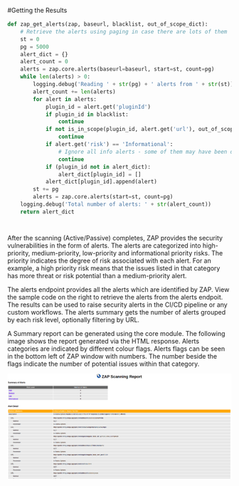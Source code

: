 #Getting the Results


```python
def zap_get_alerts(zap, baseurl, blacklist, out_of_scope_dict):
    # Retrieve the alerts using paging in case there are lots of them
    st = 0
    pg = 5000
    alert_dict = {}
    alert_count = 0
    alerts = zap.core.alerts(baseurl=baseurl, start=st, count=pg)
    while len(alerts) > 0:
        logging.debug('Reading ' + str(pg) + ' alerts from ' + str(st))
        alert_count += len(alerts)
        for alert in alerts:
            plugin_id = alert.get('pluginId')
            if plugin_id in blacklist:
                continue
            if not is_in_scope(plugin_id, alert.get('url'), out_of_scope_dict):
                continue
            if alert.get('risk') == 'Informational':
                # Ignore all info alerts - some of them may have been downgraded by security annotations
                continue
            if (plugin_id not in alert_dict):
                alert_dict[plugin_id] = []
            alert_dict[plugin_id].append(alert)
        st += pg
        alerts = zap.core.alerts(start=st, count=pg)
    logging.debug('Total number of alerts: ' + str(alert_count))
    return alert_dict
```

```java

```

```shell

```

After the scanning (Active/Passive) completes, ZAP provides the security vulnerabilities in the form of alerts. The alerts
are categorized into high-priority, medium-priority, low-priority and informational priority risks. The priority indicates the degree of risk associated with each alert. 
For an example, a high priority risk means that the issues listed in that category has more threat or risk potential than a medium-priority alert.
 
The alerts endpoint provides all the alerts which are identified by ZAP. View the sample code on the right to retrieve the 
alerts from the alerts endpoit. The results can be used to raise security alerts in the CI/CD pipeline or any custom workflows. 
The alerts summary gets the number of alerts grouped by each risk level, optionally filtering by URL.

A Summary report can be generated using the core module. The following image shows the report generated via the HTML response.
Alerts categories are indicated by different colour flags. Alerts flags can be seen in the bottom left of ZAP window with numbers. The number beside the flags indicate the number 
of potential issues within that category. 

![html report](../images/report_html.png)
